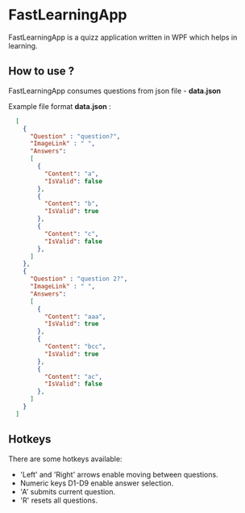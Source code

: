 # FastLearningApp
FastLearningApp is a quizz application written in WPF which helps in learning.

## How to use ?
FastLearningApp consumes questions from json file - **data.json**

Example file format **data.json** :
```json 
  [
    {
      "Question" : "question?",
      "ImageLink" : " ",
      "Answers":
      [
        {
          "Content": "a",
          "IsValid": false
        },
        {
          "Content": "b",
          "IsValid": true
        },
        {
          "Content": "c",
          "IsValid": false
        },
      ]
    },
    {
      "Question" : "question 2?",
      "ImageLink" : " ",
      "Answers":
      [
        {
          "Content": "aaa",
          "IsValid": true
        },
        {
          "Content": "bcc",
          "IsValid": true
        },
        {
          "Content": "ac",
          "IsValid": false
        },
      ]
    }
  ]
  ```

 ## Hotkeys
 There are some hotkeys available:
 - 'Left' and 'Right' arrows enable moving between questions.
 - Numeric keys D1-D9 enable answer selection.
 - 'A' submits current question.
 - 'R' resets all questions. 

